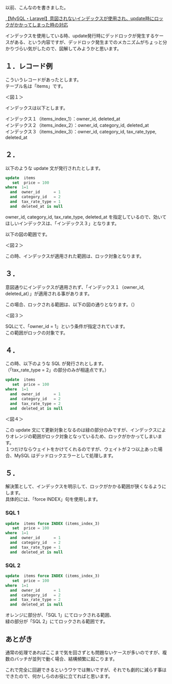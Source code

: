 

以前、こんなのを書きました。  

[【MySQL・Laravel】意図されないインデックスが使用され、update時にロックがかかってしまった時の対応](https://kaki-note-02.netlify.app/2021/12/19/)  

インデックスを使用している時、update発行時にデッドロックが発生するケースがある、という内容ですが、デッドロック発生までのメカニズムがちょっと分かりづらい気がしたので、図解してみようかと思います。 


## １．レコード例
こういうレコードがあったとします。  
テーブル名は「items」です。  

＜図１＞


インデックスは以下とします。

インデックス１（items_index_1）：owner_id, deleted_at  
インデックス２（items_index_2）：owner_id, category_id, deleted_at  
インデックス３（items_index_3）：owner_id, category_id, tax_rate_type, deleted_at  


## ２．
以下のような update 文が発行されたとします。  

```sql
update  items
   set  price = 100
where  1=1
  and  owner_id      = 1
  and  category_id   = 2
  and  tax_rate_type = 1
  and  deleted_at is null
```

owner_id, category_id, tax_rate_type, deleted_at を指定しているので、効いてほしいインデックスは、「インデックス３」となります。  

以下の図の範囲です。  

＜図２＞

この時、インデックスが適用された範囲は、ロック対象となります。

## ３．
意図通りにインデックスが適用されず、「インデックス１（owner_id, deleted_at）」が適用される事があります。  

この場合、ロックされる範囲は、以下の図の通りとなります。（）

＜図３＞

SQLにて、「owner_id = 1」という条件が指定されています。  
この範囲がロックの対象です。  


## ４．
この時、以下のような SQL が発行されとします。  
（「tax_rate_type = 2」の部分のみが相違点です。）  

```sql
update  items
   set  price = 100
where  1=1
  and  owner_id      = 1
  and  category_id   = 2
  and  tax_rate_type = 2
  and  deleted_at is null
```

＜図４＞

この update 文にて更新対象となるのは緑の部分のみですが、インデックスによりオレンジの範囲がロック対象となっているため、ロックがかかってしまいます。  
１つだけならウェイトをかけてくれるのですが、ウェイトが２つ以上あった場合、MySQL はデッドロックエラーとして処理します。  

## ５．
解決策として、インデックスを明示して、ロックがかかる範囲が狭くなるようにします。  
具体的には、「force INDEX」句を使用します。  

### SQL 1
```sql
update  items force INDEX (items_index_3)
   set  price = 100
where  1=1
  and  owner_id      = 1
  and  category_id   = 2
  and  tax_rate_type = 1
  and  deleted_at is null
```

### SQL 2
```sql
update  items force INDEX (items_index_3)
   set  price = 100
where  1=1
  and  owner_id      = 1
  and  category_id   = 2
  and  tax_rate_type = 2
  and  deleted_at is null
```

オレンジに部分が、「SQL 1」にてロックされる範囲、  
緑の部分が「SQL 2」にてロックされる範囲です。  

## あとがき
通常の処理であればここまで気を回さずとも問題ないケースが多いのですが、複数のバッチが並列で動く場合、結構頻繁に起こります。  

これで完全に回避できるというワケでは無いですが、それでも劇的に減らす事はできたので、何かしらのお役に立てればと思います。  




